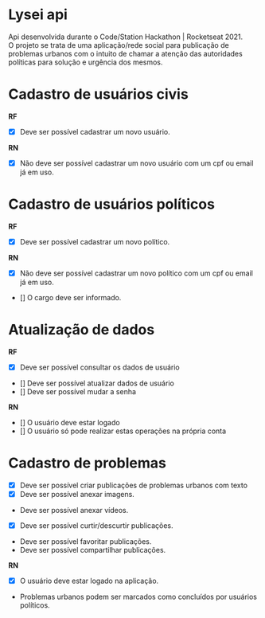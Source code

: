 # Lysei api
Api desenvolvida durante o Code/Station Hackathon | Rocketseat 2021.\
O projeto se trata de uma aplicação/rede social para publicação de problemas urbanos com o intuito de chamar a atenção das autoridades políticas para solução e urgência dos mesmos.


# Cadastro de usuários civis

**RF**
- [x] Deve ser possível cadastrar um novo usuário.

**RN**
- [x] Não deve ser possível cadastrar um novo usuário com um cpf ou email já em uso.


# Cadastro de usuários políticos

**RF**
- [x] Deve ser possível cadastrar um novo político.

**RN**
- [x] Não deve ser possível cadastrar um novo político com um cpf ou email já em uso.
- [] O cargo deve ser informado.

# Atualização de dados

**RF**
- [x] Deve ser possível consultar os dados de usuário
- [] Deve ser possível atualizar dados de usuário
- [] Deve ser possível mudar a senha

**RN**
- [] O usuário deve estar logado
- [] O usuário só pode realizar estas operações na própria conta

# Cadastro de problemas

- [x] Deve ser possível criar publicações de problemas urbanos com texto
- [x] Deve ser possível anexar imagens.
- Deve ser possível anexar vídeos.
- [x] Deve ser possível curtir/descurtir publicações.
- Deve ser possível favoritar publicações.
- Deve ser possível compartilhar publicações.

**RN**
- [x] O usuário deve estar logado na aplicação.
- Problemas urbanos podem ser marcados como concluídos por usuários políticos.